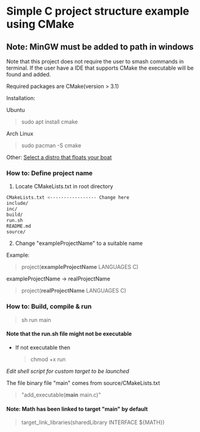 # Simple C project structure example using CMake

## Note: MinGW must be added to path in windows

Note that this project does not require the user to smash commands in terminal.
If the user have a IDE that supports CMake the executable will be found and added.

Required packages are CMake(version > 3.1)

Installation:

Ubuntu

> sudo apt install cmake

Arch Linux

> sudo pacman -S cmake


Other: [Select a distro that floats your boat](https://cmake.org/download/)


### How to: Define project name
1. Locate CMakeLists.txt in root directory

```bash
CMakeLists.txt <----------------- Change here
include/
inc/
build/
run.sh
README.md
source/
```
2. Change "exampleProjectName" to a suitable name

Example:

> project(**exampleProjectName** LANGUAGES C)

exampleProjectName -> realProjectName


> project(**realProjectName** LANGUAGES C)


### How to: Build, compile & run

> sh run main

#### Note that the run.sh file might not be executable

- If not executable then

    > chmod +x run

*Edit shell script for custom target to be launched*

The file binary file "main" comes from source/CMakeLists.txt

> "add_executable(**main** main.c)"

#### Note: Math has been linked to target "main" by default
> target_link_libraries(sharedLibrary INTERFACE ${MATH})
